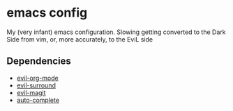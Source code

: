 # emacs config
My (very infant) emacs configuration. Slowing getting converted to the Dark Side from vim, or, more accurately, to the EviL side

## Dependencies
* [evil-org-mode](https://github.com/edwtjo/evil-org-mode)
* [evil-surround](https://github.com/timcharper/evil-surround)
* [evil-magit](https://github.com/emacs-evil/evil-magit)
* [auto-complete](https://github.com/auto-complete/auto-complete)
